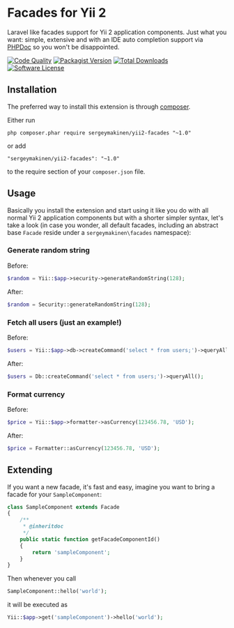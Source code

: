 # Facades for Yii 2

Laravel like facades support for Yii 2 application components. Just what you want: simple, extensive and with an IDE auto completion support via [PHPDoc](https://www.phpdoc.org) so you won't be disappointed.

[![Code Quality](https://img.shields.io/scrutinizer/g/sergeymakinen/yii2-facades.svg?style=flat-square)](https://scrutinizer-ci.com/g/sergeymakinen/yii2-facades/) [![Packagist Version](https://img.shields.io/packagist/v/sergeymakinen/yii2-facades.svg?style=flat-square)](https://packagist.org/packages/sergeymakinen/yii2-facades) [![Total Downloads](https://img.shields.io/packagist/dt/sergeymakinen/yii2-facades.svg?style=flat-square)](https://packagist.org/packages/sergeymakinen/yii2-facades) [![Software License](https://img.shields.io/badge/license-MIT-brightgreen.svg?style=flat-square)](LICENSE.md)

## Installation

The preferred way to install this extension is through [composer](http://getcomposer.org/download/).

Either run

```
php composer.phar require sergeymakinen/yii2-facades "~1.0"
```

or add

```
"sergeymakinen/yii2-facades": "~1.0"
```

to the require section of your `composer.json` file.

## Usage

Basically you install the extension and start using it like you do with all normal Yii 2 application components but with a shorter simpler syntax, let's take a look (in case you wonder, all default facades, including an abstract base ```Facade``` reside under a ```sergeymakinen\facades``` namespace):

### Generate random string

Before:

```php
$random = Yii::$app->security->generateRandomString(128);
```

After:

```php
$random = Security::generateRandomString(128);
```

### Fetch all users (just an example!)

Before:

```php
$users = Yii::$app->db->createCommand('select * from users;')->queryAll();
```

After:

```php
$users = Db::createCommand('select * from users;')->queryAll();
```

### Format currency

Before:

```php
$price = Yii::$app->formatter->asCurrency(123456.78, 'USD');
```

After:

```php
$price = Formatter::asCurrency(123456.78, 'USD');
```

## Extending

If you want a new facade, it's fast and easy, imagine you want to bring a facade for your ```SampleComponent```:

```php
class SampleComponent extends Facade
{
    /**
     * @inheritdoc
     */
    public static function getFacadeComponentId()
    {
        return 'sampleComponent';
    }
}
```

Then whenever you call

```php
SampleComponent::hello('world');
```

it will be executed as

```php
Yii::$app->get('sampleComponent')->hello('world');
```
